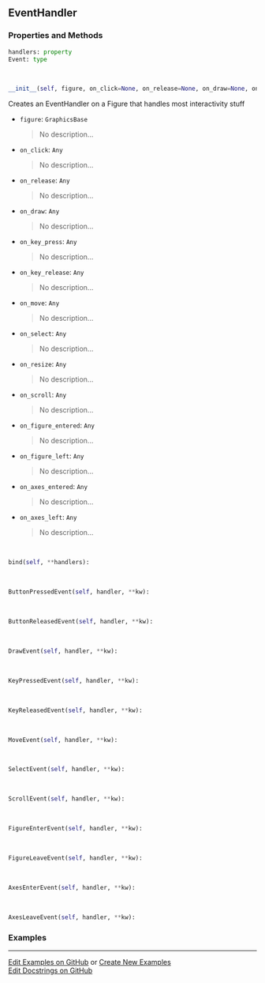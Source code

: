 ## <a id="McUtils.Plots.Interactive.EventHandler">EventHandler</a>


### Properties and Methods
```python
handlers: property
Event: type
```
<a id="McUtils.Plots.Interactive.EventHandler.__init__">&nbsp;</a>
```python
__init__(self, figure, on_click=None, on_release=None, on_draw=None, on_key_press=None, on_key_release=None, on_move=None, on_select=None, on_resize=None, on_scroll=None, on_figure_entered=None, on_figure_left=None, on_axes_entered=None, on_axes_left=None): 
```
Creates an EventHandler on a Figure that handles most interactivity stuff
- `figure`: `GraphicsBase`
    >No description...
- `on_click`: `Any`
    >No description...
- `on_release`: `Any`
    >No description...
- `on_draw`: `Any`
    >No description...
- `on_key_press`: `Any`
    >No description...
- `on_key_release`: `Any`
    >No description...
- `on_move`: `Any`
    >No description...
- `on_select`: `Any`
    >No description...
- `on_resize`: `Any`
    >No description...
- `on_scroll`: `Any`
    >No description...
- `on_figure_entered`: `Any`
    >No description...
- `on_figure_left`: `Any`
    >No description...
- `on_axes_entered`: `Any`
    >No description...
- `on_axes_left`: `Any`
    >No description...

<a id="McUtils.Plots.Interactive.EventHandler.bind">&nbsp;</a>
```python
bind(self, **handlers): 
```

<a id="McUtils.Plots.Interactive.EventHandler.ButtonPressedEvent">&nbsp;</a>
```python
ButtonPressedEvent(self, handler, **kw): 
```

<a id="McUtils.Plots.Interactive.EventHandler.ButtonReleasedEvent">&nbsp;</a>
```python
ButtonReleasedEvent(self, handler, **kw): 
```

<a id="McUtils.Plots.Interactive.EventHandler.DrawEvent">&nbsp;</a>
```python
DrawEvent(self, handler, **kw): 
```

<a id="McUtils.Plots.Interactive.EventHandler.KeyPressedEvent">&nbsp;</a>
```python
KeyPressedEvent(self, handler, **kw): 
```

<a id="McUtils.Plots.Interactive.EventHandler.KeyReleasedEvent">&nbsp;</a>
```python
KeyReleasedEvent(self, handler, **kw): 
```

<a id="McUtils.Plots.Interactive.EventHandler.MoveEvent">&nbsp;</a>
```python
MoveEvent(self, handler, **kw): 
```

<a id="McUtils.Plots.Interactive.EventHandler.SelectEvent">&nbsp;</a>
```python
SelectEvent(self, handler, **kw): 
```

<a id="McUtils.Plots.Interactive.EventHandler.ScrollEvent">&nbsp;</a>
```python
ScrollEvent(self, handler, **kw): 
```

<a id="McUtils.Plots.Interactive.EventHandler.FigureEnterEvent">&nbsp;</a>
```python
FigureEnterEvent(self, handler, **kw): 
```

<a id="McUtils.Plots.Interactive.EventHandler.FigureLeaveEvent">&nbsp;</a>
```python
FigureLeaveEvent(self, handler, **kw): 
```

<a id="McUtils.Plots.Interactive.EventHandler.AxesEnterEvent">&nbsp;</a>
```python
AxesEnterEvent(self, handler, **kw): 
```

<a id="McUtils.Plots.Interactive.EventHandler.AxesLeaveEvent">&nbsp;</a>
```python
AxesLeaveEvent(self, handler, **kw): 
```

### Examples


___

[Edit Examples on GitHub](https://github.com/McCoyGroup/References/edit/gh-pages/Documentation/examples/McUtils/Plots/Interactive/EventHandler.md) or 
[Create New Examples](https://github.com/McCoyGroup/References/new/gh-pages/?filename=Documentation/examples/McUtils/Plots/Interactive/EventHandler.md) <br/>
[Edit Docstrings on GitHub](https://github.com/McCoyGroup/McUtils/edit/master/Plots/Interactive.py?message=Update%20Docs)